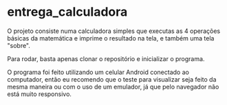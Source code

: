 # entrega_calculadora

O projeto consiste numa calculadora simples que executas as 4 operações básicas da matemática e imprime o resultado na tela, e também uma tela "sobre".

Para rodar, basta apenas clonar o repositório e inicializar o programa.

O programa foi feito utilizando um celular Android conectado ao computador, então eu recomendo que o teste para visualizar seja feito da mesma maneira ou com o uso de um emulador, já que pelo navegador não está muito responsivo.
